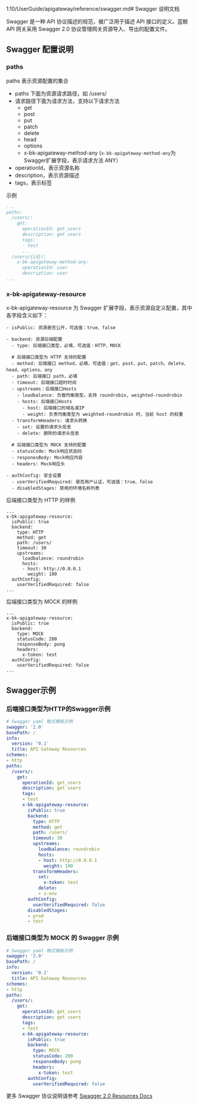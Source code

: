 1.10/UserGuide/apigateway/reference/swagger.md# Swagger 说明文档

Swagger 是一种 API 协议描述的规范，被广泛用于描述 API 接口的定义。蓝鲸 API 网关采用 Swagger 2.0 协议管理网关资源导入、导出的配置文件。


## Swagger 配置说明

### paths

paths 表示资源配置的集合
- paths 下面为资源请求路径，如 /users/
- 请求路径下面为请求方法，支持以下请求方法
    - get
    - post
    - put
    - patch
    - delete
    - head
    - options
    - x-bk-apigateway-method-any (`x-bk-apigateway-method-any`为Swagger扩展字段，表示请求方法 ANY）
- operationId，表示资源名称
- description，表示资源描述
- tags，表示标签

示例
```yaml
...
paths:
  /users/:
    get:
      operationId: get_users
      description: get users
      tags:
      - test
      ...
  /users/{id}/:
    x-bk-apigateway-method-any:
      operationId: user
      description: user
...
```

### x-bk-apigateway-resource

x-bk-apigateway-resource 为 Swagger 扩展字段，表示资源自定义配置，其中各字段含义如下：

```
- isPublic: 资源是否公开，可选值：true、false

- backend: 资源后端配置
  - type: 后端接口类型，必填，可选值：HTTP、MOCK

  # 后端接口类型为 HTTP 支持的配置
  - method: 后端接口 method，必填，可选值：get、post、put、patch、delete、head、options、any
  - path: 后端接口 path，必填
  - timeout: 后端接口超时时间
  - upstreams：后端接口Hosts
    - loadbalance: 负载均衡类型，支持 roundrobin, weighted-roundrobin
    - hosts: 后端接口Hosts
      - host: 后端接口的域名或IP
      - weight: 负责均衡类型为 weighted-roundrobin 时，当前 host 的权重
  - transformHeaders: 请求头转换
    - set: 设置的请求头信息
    - delete: 删除的请求头信息

  # 后端接口类型为 MOCK 支持的配置
  - statusCode: Mock响应状态码
  - responesBody: Mock响应内容
  - headers: Mock响应头

- authConfig: 安全设置
  - userVerifiedRequired: 是否用户认证，可选值：true、false
  - disabledStages: 禁用的环境名称列表
```

后端接口类型为 HTTP 的样例
```
...
x-bk-apigateway-resource:
  isPublic: true
  backend:
    type: HTTP
    method: get
    path: /users/
    timeout: 30
    upstreams:
      loadbalance: roundrobin
      hosts:
      - host: http://0.0.0.1
        weight: 100
  authConfig:
    userVerifiedRequired: false
...
```

后端接口类型为 MOCK 的样例
```
...
x-bk-apigateway-resource:
  isPublic: true
  backend:
    type: MOCK
    statusCode: 200
    responseBody: pong
    headers:
      x-token: test
  authConfig:
    userVerifiedRequired: false
...
```

## Swagger示例

### 后端接口类型为HTTP的Swagger示例
```yaml
# Swagger yaml 格式模板示例
swagger: '2.0'
basePath: /
info:
  version: '0.1'
  title: API Gateway Resources
schemes:
- http
paths:
  /users/:
    get:
      operationId: get_users
      description: get users
      tags:
      - test
      x-bk-apigateway-resource:
        isPublic: true
        backend:
          type: HTTP
          method: get
          path: /users/
          timeout: 30
          upstreams:
            loadbalance: roundrobin
            hosts:
            - host: http://0.0.0.1
              weight: 100
          transformHeaders:
            set:
              x-token: test
            delete:
            - x-env
        authConfig:
          userVerifiedRequired: false
        disabledStages:
        - prod
        - test
```

### 后端接口类型为 MOCK 的 Swagger 示例
```yaml
# Swagger yaml 格式模板示例
swagger: '2.0'
basePath: /
info:
  version: '0.1'
  title: API Gateway Resources
schemes:
- http
paths:
  /users/:
    get:
      operationId: get_users
      description: get users
      tags:
      - test
      x-bk-apigateway-resource:
        isPublic: true
        backend:
          type: MOCK
          statusCode: 200
          responseBody: pong
          headers:
            x-token: test
        authConfig:
          userVerifiedRequired: false
```

更多 Swagger 协议说明请参考 [Swagger 2.0 Resources Docs](https://swagger.io/docs/specification/2-0/basic-structure/)
